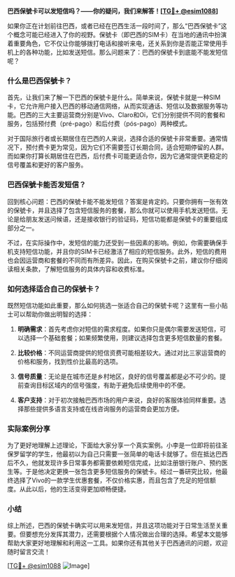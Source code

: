 **巴西保號卡可以发短信吗？——你的疑问，我们来解答！[[TG💪+ @esim1088](https://t.me/s/esim1088)]**

如果你正在计划前往巴西，或者已经在巴西生活一段时间了，那么“巴西保號卡”这个概念可能已经进入了你的视野。保號卡（即巴西的SIM卡）在当地的通讯中扮演着重要角色，它不仅让你能够拨打电话和接听来电，还关系到你是否能正常使用手机上的各种功能，比如发送短信。那么问题来了：巴西的保號卡到底能不能发短信呢？

### 什么是巴西保號卡？

首先，让我们来了解一下巴西的保號卡是什么。简单来说，保號卡就是一种SIM卡，它允许用户接入巴西的移动通信网络，从而实现通话、短信以及数据服务等功能。巴西的三大主要运营商分别是Vivo、Claro和Oi，它们分别提供不同的套餐和服务，包括预付费（pré-pago）和后付费（pós-pago）两种模式。

对于国际旅行者或长期居住在巴西的人来说，选择合适的保號卡非常重要。通常情况下，预付费卡更为常见，因为它们不需要签订长期合同，适合短期停留的人群。而如果你打算长期居住在巴西，后付费卡可能更适合你，因为它通常提供更稳定的信号覆盖和更好的客户服务。

### 巴西保號卡能否发短信？

回到核心问题：巴西的保號卡能不能发短信？答案是肯定的。只要你拥有一张有效的保號卡，并且选择了包含短信服务的套餐，那么你就可以使用手机发送短信。无论是给朋友发送问候语，还是接收银行的验证码，短信功能都是保號卡的重要组成部分之一。

不过，在实际操作中，发短信的能力还受到一些因素的影响。例如，你需要确保手机支持短信功能，并且你的SIM卡已经激活了相应的短信服务。此外，短信的费用也会因运营商和套餐的不同而有所差异。因此，在购买保號卡之前，建议你仔细阅读相关条款，了解短信服务的具体内容和收费标准。

### 如何选择适合自己的保號卡？

既然短信功能如此重要，那么如何挑选一张适合自己的保號卡呢？这里有一些小贴士可以帮助你做出明智的选择：

1. **明确需求**：首先考虑你对短信的需求程度。如果你只是偶尔需要发送短信，可以选择一个基础套餐；如果频繁使用，则建议选择包含更多短信数量的套餐。
   
2. **比较价格**：不同运营商提供的短信资费可能相差较大。通过对比三家运营商的价格和服务，找到性价比最高的选项。
   
3. **信号质量**：无论是在城市还是乡村地区，良好的信号覆盖都是必不可少的。提前查询目标区域内的信号强度，有助于避免后续使用中的不便。
   
4. **客户支持**：对于初次接触巴西市场的用户来说，良好的客服体验同样重要。选择那些提供多语言支持或在线咨询服务的运营商会更加方便。

### 实际案例分享

为了更好地理解上述理论，下面给大家分享一个真实案例。小李是一位即将前往圣保罗留学的学生，他最初以为自己只需要一张简单的电话卡就够了。但在抵达巴西后不久，他就发现许多日常事务都需要依赖短信完成，比如注册银行账户、预约医生等。于是他决定更换一张包含更多短信服务的保號卡。经过一番研究比较，他最终选择了Vivo的一款学生优惠套餐，不仅价格实惠，而且包含了充足的短信额度。从此以后，他的生活变得更加顺畅便捷。

### 小结

综上所述，巴西的保號卡确实可以用来发短信，并且这项功能对于日常生活至关重要。但要想充分发挥其潜力，还需要根据个人情况做出合理的选择。希望本文能够帮助大家更好地理解和利用这一工具。如果你还有其他关于巴西通讯的问题，欢迎随时留言交流！

[[TG💪+ @esim1088](https://t.me/s/esim1088) ![Image](https://i.postimg.cc/4NQfJmqS/Snipaste-2025-05-13-00-14-12.png)]